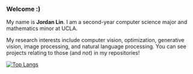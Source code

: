 ### Welcome :)

My name is **Jordan Lin**. I am a second-year computer science major and mathematics minor at UCLA.

My research interests include computer vision, optimization, generative vision, image processing, and natural language processing. You can see projects relating to those (and *not*) in my repositories!

[![Top Langs](https://github-readme-stats.vercel.app/api/top-langs/?username=kuanhenglin&layout=compact&theme=dark&exclude_repo=fahrenheit-denialists)](https://github.com/anuraghazra/github-readme-stats)

<!---
[![Jordan's GitHub stats](https://github-readme-stats.vercel.app/api?username=kuanhenglin)](https://github.com/anuraghazra/github-readme-stats)
--->

<!---
kuanhenglin/kuanhenglin is a ✨ special ✨ repository because its `README.md` (this file) appears on your GitHub profile.
You can click the Preview link to take a look at your changes.
--->
